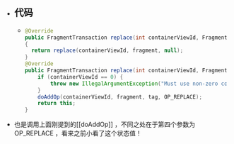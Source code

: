 - ## 代码
	- ```java
	  @Override
	  public FragmentTransaction replace(int containerViewId, Fragment fragment)
	  {
	  	return replace(containerViewId, fragment, null);
	  }
	  @Override
	  public FragmentTransaction replace(int containerViewId, Fragment fragment, String tag) {
	      if (containerViewId == 0) {
	          throw new IllegalArgumentException("Must use non-zero containerViewId");
	      }
	      doAddOp(containerViewId, fragment, tag, OP_REPLACE);
	      return this;
	  }
	  ```
- 也是调用上面刚提到的[[doAddOp]] ，不同之处在于第四个参数为 OP_REPLACE ，看来之前小看了这个状态值！